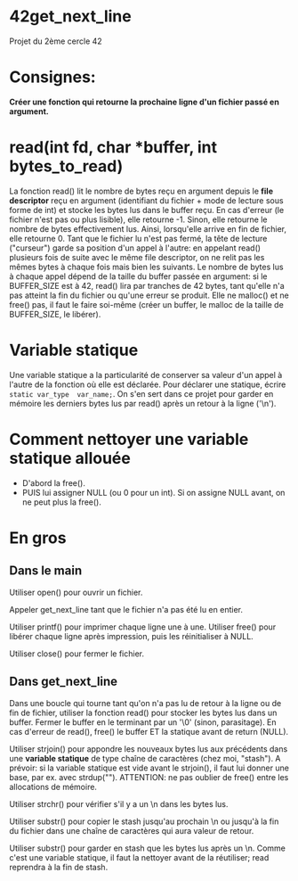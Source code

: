 # 42get_next_line
Projet du 2ème cercle 42

# Consignes:
**Créer une fonction qui retourne la prochaine ligne d'un fichier passé en argument.**

# read(int fd, char *buffer, int bytes_to_read)
La fonction read() lit le nombre de bytes reçu en argument depuis le **file descriptor** reçu en argument (identifiant du fichier + mode de lecture sous forme de int) et stocke les bytes lus dans le buffer reçu. 
En cas d'erreur (le fichier n'est pas ou plus lisible), elle retourne -1. Sinon, elle retourne le nombre de bytes effectivement lus. Ainsi, lorsqu'elle arrive en fin de fichier, elle retourne 0.
Tant que le fichier lu n'est pas fermé, la tête de lecture ("curseur") garde sa position d'un appel à l'autre: en appelant read() plusieurs fois de suite avec le même file descriptor, on ne relit pas les mêmes bytes à chaque fois mais bien les suivants. Le nombre de bytes lus à chaque appel dépend de la taille du buffer passée en argument: si le BUFFER_SIZE est à 42, read() lira par tranches de 42 bytes, tant qu'elle n'a pas atteint la fin du fichier ou qu'une erreur se produit.
Elle ne malloc() et ne free() pas, il faut le faire soi-même (créer un buffer, le malloc de la taille de BUFFER_SIZE, le libérer).

# Variable statique
Une variable statique a la particularité de conserver sa valeur d'un appel à l'autre de la fonction où elle est déclarée. Pour déclarer une statique, écrire ``static var_type	var_name;``. 
On s'en sert dans ce projet pour garder en mémoire les derniers bytes lus par read() après un retour à la ligne ('\n').

# Comment nettoyer une variable statique allouée
- D'abord la free().
- PUIS lui assigner NULL (ou 0 pour un int).
Si on assigne NULL avant, on ne peut plus la free(). 


# En gros
## Dans le main
Utiliser open() pour ouvrir un fichier.

Appeler get_next_line tant que le fichier n'a pas été lu en entier.

Utiliser printf() pour imprimer chaque ligne une à une. Utiliser free() pour libérer chaque ligne après impression, puis les réinitialiser à NULL.

Utiliser close() pour fermer le fichier.

## Dans get_next_line
Dans une boucle qui tourne tant qu'on n'a pas lu de retour à la ligne ou de fin de fichier, utiliser la fonction read() pour stocker les bytes lus dans un buffer. Fermer le buffer en le terminant par un '\0' (sinon, parasitage). En cas d'erreur de read(), free() le buffer ET la statique avant de return (NULL).

Utiliser strjoin() pour appondre les nouveaux bytes lus aux précédents dans une **variable statique** de type chaîne de caractères (chez moi, "stash"). A prévoir: si la variable statique est vide avant le strjoin(), il faut lui donner une base, par ex. avec strdup(""). ATTENTION: ne pas oublier de free() entre les allocations de mémoire.

Utiliser strchr() pour vérifier s'il y a un \n dans les bytes lus.

Utiliser substr() pour copier le stash jusqu'au prochain \n ou jusqu'à la fin du fichier dans une chaîne de caractères qui aura valeur de retour.

Utiliser substr() pour garder en stash que les bytes lus après un \n. Comme c'est une variable statique, il faut la nettoyer avant de la réutiliser; read reprendra à la fin de stash.
